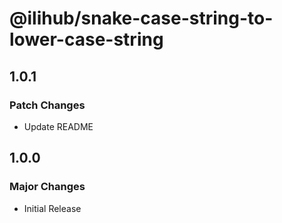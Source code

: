 # @ilihub/snake-case-string-to-lower-case-string

## 1.0.1

### Patch Changes

- Update README

## 1.0.0

### Major Changes

- Initial Release
